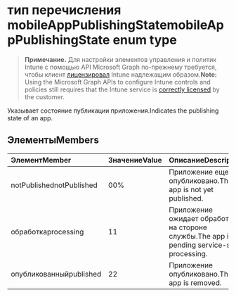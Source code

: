 # <a name="mobileapppublishingstate-enum-type"></a><span data-ttu-id="9389c-101">тип перечисления mobileAppPublishingState</span><span class="sxs-lookup"><span data-stu-id="9389c-101">mobileAppPublishingState enum type</span></span>

> <span data-ttu-id="9389c-102">**Примечание.** Для настройки элементов управления и политик Intune с помощью API Microsoft Graph по-прежнему требуется, чтобы клиент [лицензировал](https://go.microsoft.com/fwlink/?linkid=839381) Intune надлежащим образом.</span><span class="sxs-lookup"><span data-stu-id="9389c-102">**Note:** Using the Microsoft Graph APIs to configure Intune controls and policies still requires that the Intune service is [correctly licensed](https://go.microsoft.com/fwlink/?linkid=839381) by the customer.</span></span>

<span data-ttu-id="9389c-103">Указывает состояние публикации приложения.</span><span class="sxs-lookup"><span data-stu-id="9389c-103">Indicates the publishing state of an app.</span></span>
## <a name="members"></a><span data-ttu-id="9389c-104">Элементы</span><span class="sxs-lookup"><span data-stu-id="9389c-104">Members</span></span>
|<span data-ttu-id="9389c-105">Элемент</span><span class="sxs-lookup"><span data-stu-id="9389c-105">Member</span></span>|<span data-ttu-id="9389c-106">Значение</span><span class="sxs-lookup"><span data-stu-id="9389c-106">Value</span></span>|<span data-ttu-id="9389c-107">Описание</span><span class="sxs-lookup"><span data-stu-id="9389c-107">Description</span></span>|
|:---|:---|:---|
|<span data-ttu-id="9389c-108">notPublished</span><span class="sxs-lookup"><span data-stu-id="9389c-108">notPublished</span></span>|<span data-ttu-id="9389c-109">0</span><span class="sxs-lookup"><span data-stu-id="9389c-109">0%</span></span>|<span data-ttu-id="9389c-110">Приложение еще не опубликовано.</span><span class="sxs-lookup"><span data-stu-id="9389c-110">The app is not yet published.</span></span>|
|<span data-ttu-id="9389c-111">обработка</span><span class="sxs-lookup"><span data-stu-id="9389c-111">processing</span></span>|<span data-ttu-id="9389c-112">1</span><span class="sxs-lookup"><span data-stu-id="9389c-112">1</span></span>|<span data-ttu-id="9389c-113">Приложение ожидает обработки на стороне службы.</span><span class="sxs-lookup"><span data-stu-id="9389c-113">The app is pending service-side processing.</span></span>|
|<span data-ttu-id="9389c-114">опубликованный</span><span class="sxs-lookup"><span data-stu-id="9389c-114">published</span></span>|<span data-ttu-id="9389c-115">2</span><span class="sxs-lookup"><span data-stu-id="9389c-115">2</span></span>|<span data-ttu-id="9389c-116">Приложение опубликовано.</span><span class="sxs-lookup"><span data-stu-id="9389c-116">The app is removed.</span></span>|



